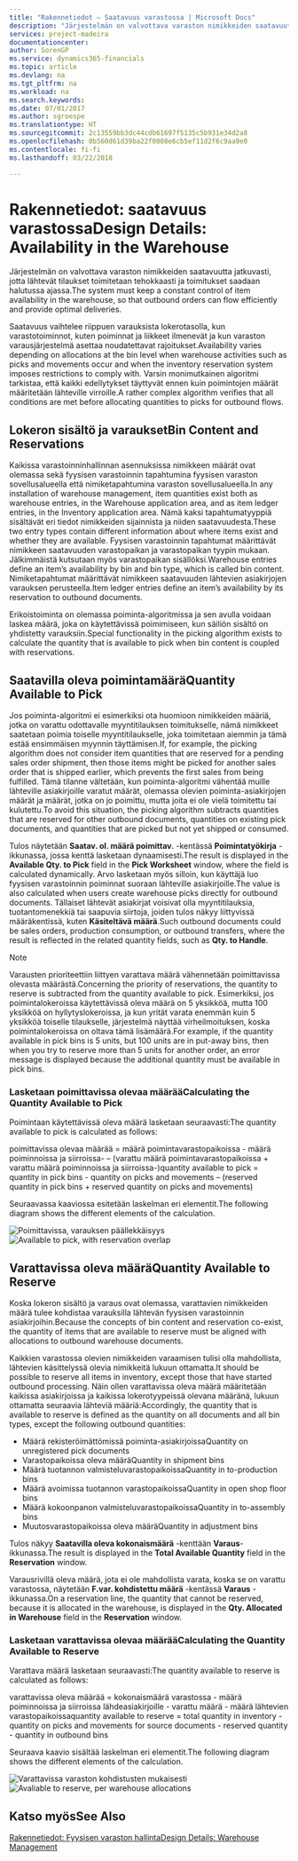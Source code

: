 ```yaml
---
title: "Rakennetiedot – Saatavuus varastossa | Microsoft Docs"
description: "Järjestelmän on valvottava varaston nimikkeiden saatavuutta jatkuvasti, jotta lähtevät tilaukset toimitetaan tehokkaasti ja toimitukset saadaan halutussa ajassa."
services: project-madeira
documentationcenter: 
author: SorenGP
ms.service: dynamics365-financials
ms.topic: article
ms.devlang: na
ms.tgt_pltfrm: na
ms.workload: na
ms.search.keywords: 
ms.date: 07/01/2017
ms.author: sgroespe
ms.translationtype: HT
ms.sourcegitcommit: 2c13559bb3dc44cdb61697f5135c5b931e34d2a8
ms.openlocfilehash: 0b560d61d39ba22f0008e6cb5ef11d2f6c9aa9e0
ms.contentlocale: fi-fi
ms.lasthandoff: 03/22/2018

---
```

# <a name="design-details-availability-in-the-warehouse"></a><span data-ttu-id="5736e-103">Rakennetiedot: saatavuus varastossa</span><span class="sxs-lookup"><span data-stu-id="5736e-103">Design Details: Availability in the Warehouse</span></span>
<span data-ttu-id="5736e-104">Järjestelmän on valvottava varaston nimikkeiden saatavuutta jatkuvasti, jotta lähtevät tilaukset toimitetaan tehokkaasti ja toimitukset saadaan halutussa ajassa.</span><span class="sxs-lookup"><span data-stu-id="5736e-104">The system must keep a constant control of item availability in the warehouse, so that outbound orders can flow efficiently and provide optimal deliveries.</span></span>  

 <span data-ttu-id="5736e-105">Saatavuus vaihtelee riippuen varauksista lokerotasolla, kun varastotoiminnot, kuten poiminnat ja liikkeet ilmenevät ja kun varaston varausjärjestelmä asettaa noudatettavat rajoitukset.</span><span class="sxs-lookup"><span data-stu-id="5736e-105">Availability varies depending on allocations at the bin level when warehouse activities such as picks and movements occur and when the inventory reservation system imposes restrictions to comply with.</span></span> <span data-ttu-id="5736e-106">Varsin monimutkainen algoritmi tarkistaa, että kaikki edellytykset täyttyvät ennen kuin poimintojen määrät määritetään lähteville virroille.</span><span class="sxs-lookup"><span data-stu-id="5736e-106">A rather complex algorithm verifies that all conditions are met before allocating quantities to picks for outbound flows.</span></span>  

## <a name="bin-content-and-reservations"></a><span data-ttu-id="5736e-107">Lokeron sisältö ja varaukset</span><span class="sxs-lookup"><span data-stu-id="5736e-107">Bin Content and Reservations</span></span>  
 <span data-ttu-id="5736e-108">Kaikissa varastoinninhallinnan asennuksissa nimikkeen määrät ovat olemassa sekä fyysisen varastoinnin tapahtumina fyysisen varaston sovellusalueella että nimiketapahtumina varaston sovellusalueella.</span><span class="sxs-lookup"><span data-stu-id="5736e-108">In any installation of warehouse management, item quantities exist both as warehouse entries, in the Warehouse application area, and as item ledger entries, in the Inventory application area.</span></span> <span data-ttu-id="5736e-109">Nämä kaksi tapahtumatyyppiä sisältävät eri tiedot nimikkeiden sijainnista ja niiden saatavuudesta.</span><span class="sxs-lookup"><span data-stu-id="5736e-109">These two entry types contain different information about where items exist and whether they are available.</span></span> <span data-ttu-id="5736e-110">Fyysisen varastoinnin tapahtumat määrittävät nimikkeen saatavuuden varastopaikan ja varastopaikan tyypin mukaan. Jälkimmäistä kutsutaan myös varastopaikan sisällöksi.</span><span class="sxs-lookup"><span data-stu-id="5736e-110">Warehouse entries define an item’s availability by bin and bin type, which is called bin content.</span></span> <span data-ttu-id="5736e-111">Nimiketapahtumat määrittävät nimikkeen saatavuuden lähtevien asiakirjojen varauksen perusteella.</span><span class="sxs-lookup"><span data-stu-id="5736e-111">Item ledger entries define an item’s availability by its reservation to outbound documents.</span></span>  

 <span data-ttu-id="5736e-112">Erikoistoiminta on olemassa poiminta-algoritmissa ja sen avulla voidaan laskea määrä, joka on käytettävissä poimimiseen, kun säiliön sisältö on yhdistetty varauksiin.</span><span class="sxs-lookup"><span data-stu-id="5736e-112">Special functionality in the picking algorithm exists to calculate the quantity that is available to pick when bin content is coupled with reservations.</span></span>  

## <a name="quantity-available-to-pick"></a><span data-ttu-id="5736e-113">Saatavilla oleva poimintamäärä</span><span class="sxs-lookup"><span data-stu-id="5736e-113">Quantity Available to Pick</span></span>  
 <span data-ttu-id="5736e-114">Jos poiminta-algoritmi ei esimerkiksi ota huomioon nimikkeiden määriä, jotka on varattu odottavalle myyntitilauksen toimitukselle, nämä nimikkeet saatetaan poimia toiselle myyntitilaukselle, joka toimitetaan aiemmin ja tämä estää ensimmäisen myynnin täyttämisen.</span><span class="sxs-lookup"><span data-stu-id="5736e-114">If, for example, the picking algorithm does not consider item quantities that are reserved for a pending sales order shipment, then those items might be picked for another sales order that is shipped earlier, which prevents the first sales from being fulfilled.</span></span> <span data-ttu-id="5736e-115">Tämä tilanne vältetään, kun poiminta-algoritmi vähentää muille lähteville asiakirjoille varatut määrät, olemassa olevien poiminta-asiakirjojen määrät ja määrät, jotka on jo poimittu, mutta joita ei ole vielä toimitettu tai kulutettu.</span><span class="sxs-lookup"><span data-stu-id="5736e-115">To avoid this situation, the picking algorithm subtracts quantities that are reserved for other outbound documents, quantities on existing pick documents, and quantities that are picked but not yet shipped or consumed.</span></span>  

 <span data-ttu-id="5736e-116">Tulos näytetään **Saatav. ol. määrä poimittav.** -kentässä **Poimintatyökirja** -ikkunassa, jossa kenttä lasketaan dynaamisesti.</span><span class="sxs-lookup"><span data-stu-id="5736e-116">The result is displayed in the **Available Qty. to Pick** field in the **Pick Worksheet** window, where the field is calculated dynamically.</span></span> <span data-ttu-id="5736e-117">Arvo lasketaan myös silloin, kun käyttäjä luo fyysisen varastoinnin poiminnat suoraan lähteville asiakirjoille.</span><span class="sxs-lookup"><span data-stu-id="5736e-117">The value is also calculated when users create warehouse picks directly for outbound documents.</span></span> <span data-ttu-id="5736e-118">Tällaiset lähtevät asiakirjat voisivat olla myyntitilauksia, tuotantomenekkiä tai saapuvia siirtoja, joiden tulos näkyy liittyvissä määräkentissä, kuten **Käsiteltävä määrä**.</span><span class="sxs-lookup"><span data-stu-id="5736e-118">Such outbound documents could be sales orders, production consumption, or outbound transfers, where the result is reflected in the related quantity fields, such as **Qty. to Handle**.</span></span>  

> [!NOTE]  
>  <span data-ttu-id="5736e-119">Varausten prioriteettiin liittyen varattava määrä vähennetään poimittavissa olevasta määrästä.</span><span class="sxs-lookup"><span data-stu-id="5736e-119">Concerning the priority of reservations, the quantity to reserve is subtracted from the quantity available to pick.</span></span> <span data-ttu-id="5736e-120">Esimerkiksi, jos poimintalokeroissa käytettävissä oleva määrä on 5 yksikköä, mutta 100 yksikköä on hyllytyslokeroissa, ja kun yrität varata enemmän kuin 5 yksikköä toiselle tilaukselle, järjestelmä näyttää virheilmoituksen, koska poimintalokeroissa on oltava tämä lisämäärä.</span><span class="sxs-lookup"><span data-stu-id="5736e-120">For example, if the quantity available in pick bins is 5 units, but 100 units are in put-away bins, then when you try to reserve more than 5 units for another order, an error message is displayed because the additional quantity must be available in pick bins.</span></span>  

### <a name="calculating-the-quantity-available-to-pick"></a><span data-ttu-id="5736e-121">Lasketaan poimittavissa olevaa määrää</span><span class="sxs-lookup"><span data-stu-id="5736e-121">Calculating the Quantity Available to Pick</span></span>  
 <span data-ttu-id="5736e-122">Poimintaan käytettävissä oleva määrä lasketaan seuraavasti:</span><span class="sxs-lookup"><span data-stu-id="5736e-122">The quantity available to pick is calculated as follows:</span></span>  

 <span data-ttu-id="5736e-123">poimittavissa olevaa määrää = määrä poimintavarastopaikoissa - määrä poiminnoissa ja siirroissa- – (varattu määrä poimintavarastopaikoissa + varattu määrä poiminnoissa ja siirroissa-)</span><span class="sxs-lookup"><span data-stu-id="5736e-123">quantity available to pick = quantity in pick bins - quantity on picks and movements – (reserved quantity in pick bins + reserved quantity on picks and movements)</span></span>  

 <span data-ttu-id="5736e-124">Seuraavassa kaaviossa esitetään laskelman eri elementit.</span><span class="sxs-lookup"><span data-stu-id="5736e-124">The following diagram shows the different elements of the calculation.</span></span>  

 <span data-ttu-id="5736e-125">![Poimittavissa, varauksen päällekkäisyys](media/design_details_warehouse_management_availability_2.png "design_details_warehouse_management_availability_2")</span><span class="sxs-lookup"><span data-stu-id="5736e-125">![Available to pick, with reservation overlap](media/design_details_warehouse_management_availability_2.png "design_details_warehouse_management_availability_2")</span></span>  

## <a name="quantity-available-to-reserve"></a><span data-ttu-id="5736e-126">Varattavissa oleva määrä</span><span class="sxs-lookup"><span data-stu-id="5736e-126">Quantity Available to Reserve</span></span>  
 <span data-ttu-id="5736e-127">Koska lokeron sisältö ja varaus ovat olemassa, varattavien nimikkeiden määrä tulee kohdistaa varauksilla lähtevän fyysisen varastoinnin asiakirjoihin.</span><span class="sxs-lookup"><span data-stu-id="5736e-127">Because the concepts of bin content and reservation co-exist, the quantity of items that are available to reserve must be aligned with allocations to outbound warehouse documents.</span></span>  

 <span data-ttu-id="5736e-128">Kaikkien varastossa olevien nimikkeiden varaamisen tulisi olla mahdollista, lähtevien käsittelyssä olevia nimikkeitä lukuun ottamatta.</span><span class="sxs-lookup"><span data-stu-id="5736e-128">It should be possible to reserve all items in inventory, except those that have started outbound processing.</span></span> <span data-ttu-id="5736e-129">Näin ollen varattavissa oleva määrä määritetään kaikissa asiakirjoissa ja kaikissa lokerotyypeissä olevana määränä, lukuun ottamatta seuraavia lähteviä määriä:</span><span class="sxs-lookup"><span data-stu-id="5736e-129">Accordingly, the quantity that is available to reserve is defined as the quantity on all documents and all bin types, except the following outbound quantities:</span></span>  

-   <span data-ttu-id="5736e-130">Määrä rekisteröimättömissä poiminta-asiakirjoissa</span><span class="sxs-lookup"><span data-stu-id="5736e-130">Quantity on unregistered pick documents</span></span>  
-   <span data-ttu-id="5736e-131">Varastopaikoissa oleva määrä</span><span class="sxs-lookup"><span data-stu-id="5736e-131">Quantity in shipment bins</span></span>  
-   <span data-ttu-id="5736e-132">Määrä tuotannon valmisteluvarastopaikoissa</span><span class="sxs-lookup"><span data-stu-id="5736e-132">Quantity in to-production bins</span></span>  
-   <span data-ttu-id="5736e-133">Määrä avoimissa tuotannon varastopaikoissa</span><span class="sxs-lookup"><span data-stu-id="5736e-133">Quantity in open shop floor bins</span></span>  
-   <span data-ttu-id="5736e-134">Määrä kokoonpanon valmisteluvarastopaikoissa</span><span class="sxs-lookup"><span data-stu-id="5736e-134">Quantity in to-assembly bins</span></span>  
-   <span data-ttu-id="5736e-135">Muutosvarastopaikoissa oleva määrä</span><span class="sxs-lookup"><span data-stu-id="5736e-135">Quantity in adjustment bins</span></span>  

 <span data-ttu-id="5736e-136">Tulos näkyy **Saatavilla oleva kokonaismäärä** -kenttään **Varaus**-ikkunassa.</span><span class="sxs-lookup"><span data-stu-id="5736e-136">The result is displayed in the **Total Available Quantity** field in the **Reservation** window.</span></span>  

 <span data-ttu-id="5736e-137">Varausrivillä oleva määrä, jota ei ole mahdollista varata, koska se on varattu varastossa, näytetään **F.var. kohdistettu määrä** -kentässä **Varaus** -ikkunassa.</span><span class="sxs-lookup"><span data-stu-id="5736e-137">On a reservation line, the quantity that cannot be reserved, because it is allocated in the warehouse, is displayed in the **Qty. Allocated in Warehouse** field in the **Reservation** window.</span></span>  

### <a name="calculating-the-quantity-available-to-reserve"></a><span data-ttu-id="5736e-138">Lasketaan varattavissa olevaa määrää</span><span class="sxs-lookup"><span data-stu-id="5736e-138">Calculating the Quantity Available to Reserve</span></span>  
 <span data-ttu-id="5736e-139">Varattava määrä lasketaan seuraavasti:</span><span class="sxs-lookup"><span data-stu-id="5736e-139">The quantity available to reserve is calculated as follows:</span></span>  

 <span data-ttu-id="5736e-140">varattavissa oleva määrää = kokonaismäärä varastossa - määrä poiminnoissa ja siirroissa lähdeasiakirjoille - varattu määrä - määrä lähtevien varastopaikoissa</span><span class="sxs-lookup"><span data-stu-id="5736e-140">quantity available to reserve = total quantity in inventory - quantity on picks and movements for source documents - reserved quantity - quantity in outbound bins</span></span>  

 <span data-ttu-id="5736e-141">Seuraava kaavio sisältää laskelman eri elementit.</span><span class="sxs-lookup"><span data-stu-id="5736e-141">The following diagram shows the different elements of the calculation.</span></span>  

 <span data-ttu-id="5736e-142">![Varattavissa varaston kohdistusten mukaisesti](media/design_details_warehouse_management_availability_3.png "design_details_warehouse_management_availability_3")</span><span class="sxs-lookup"><span data-stu-id="5736e-142">![Avaliable to reserve, per warehouse allocations](media/design_details_warehouse_management_availability_3.png "design_details_warehouse_management_availability_3")</span></span>  

## <a name="see-also"></a><span data-ttu-id="5736e-143">Katso myös</span><span class="sxs-lookup"><span data-stu-id="5736e-143">See Also</span></span>  
 [<span data-ttu-id="5736e-144">Rakennetiedot: Fyysisen varaston hallinta</span><span class="sxs-lookup"><span data-stu-id="5736e-144">Design Details: Warehouse Management</span></span>](design-details-warehouse-management.md)

